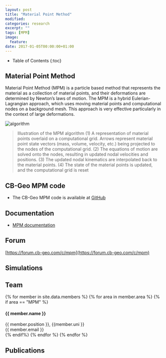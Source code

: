 ```yaml
---
layout: post
title: "Material Point Method"
modified:
categories: research
excerpt: ""
tags: [MPM]
image:
  feature:
date: 2017-01-05T00:00:00+01:00
---
```

* Table of Contents
{:toc}

## Material Point Method

Material Point Method (MPM) is a particle based method that represents the
material as a collection of material points, and their deformations are
determined by Newton’s laws of motion. The MPM is a hybrid Eulerian-Lagrangian
approach, which uses moving material points and computational nodes on a background mesh.
This approach is very effective particularly in the context of large deformations.

![algorithm]({{site.url}}/images/cb-geo/research/mpm/mpm-algorithm.png)
> Illustration of the MPM algorithm (1) A representation of material points overlaid on
a computational grid. Arrows represent material point state vectors (mass, volume, velocity, etc.)
being projected to the nodes of the computational grid. (2) The equations of motion are solved onto
the nodes, resulting in updated nodal velocities and positions. (3) The updated nodal kinematics
are interpolated back to the material points. (4) The state of the material points is updated, and the
computational grid is reset

## CB-Geo MPM code

* The CB-Geo MPM code is available at [GitHub](https://github.com/cb-geo/mpm)

## Documentation

* [MPM documentation](https://mpm.cb-geo.com)

## Forum
[https://forum.cb-geo.com/c/mpm](https://forum.cb-geo.com/c/mpm)

## Simulations

## Team
<!-- Team filled from _data/members.yaml-->
   <div class="team">
    {% for member in site.data.members %}
      {% for area in member.area %}
        {% if area == "MPM" %}
          <div class="user">
            <div class="userimg" style="background-image:url('{{ site.baseurl }}/images/cb-geo/team/{{ member.image }}')">
            </div>
            <h4>{{ member.name }}</h4>	
            {{ member.position }}, {{member.uni }}<br/>
	 <a h   ref="mailto:{{ member.email }}">{{ member.email }}</a>
          </div>
        {% endif%}
      {% endfor %}
    {% endfor %}
   </div>
<!-- End team -->

## Publications


